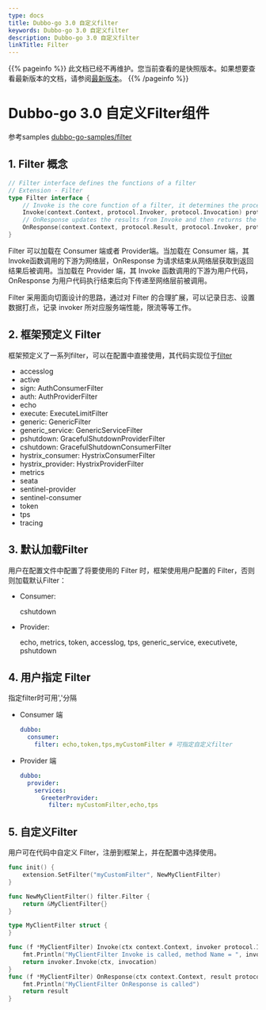 ```yaml
---
type: docs
title: Dubbo-go 3.0 自定义filter
keywords: Dubbo-go 3.0 自定义filter
description: Dubbo-go 3.0 自定义filter
linkTitle: Filter
---
```


{{% pageinfo %}} 此文档已经不再维护。您当前查看的是快照版本。如果想要查看最新版本的文档，请参阅[最新版本](/zh-cn/docs3-v2/golang-sdk/tutorial/governance/features/custom-filter/)。
{{% /pageinfo %}}

# Dubbo-go 3.0 自定义Filter组件

参考samples [dubbo-go-samples/filter](https://github.com/apache/dubbo-go-samples/tree/master/filter)

## 1. Filter 概念

```go
// Filter interface defines the functions of a filter
// Extension - Filter
type Filter interface {
	// Invoke is the core function of a filter, it determines the process of the filter
	Invoke(context.Context, protocol.Invoker, protocol.Invocation) protocol.Result
	// OnResponse updates the results from Invoke and then returns the modified results.
	OnResponse(context.Context, protocol.Result, protocol.Invoker, protocol.Invocation) protocol.Result
}
```

Filter 可以加载在 Consumer 端或者 Provider端。当加载在 Consumer 端，其Invoke函数调用的下游为网络层，OnResponse 为请求结束从网络层获取到返回结果后被调用。当加载在 Provider 端，其 Invoke 函数调用的下游为用户代码，OnResponse 为用户代码执行结束后向下传递至网络层前被调用。

Filter 采用面向切面设计的思路，通过对 Filter 的合理扩展，可以记录日志、设置数据打点，记录 invoker 所对应服务端性能，限流等等工作。

## 2. 框架预定义 Filter

框架预定义了一系列filter，可以在配置中直接使用，其代码实现位于[filter](https://github.com/apache/dubbo-go/tree/3.0/filter)

- accesslog
- active
- sign: AuthConsumerFilter
- auth: AuthProviderFilter
- echo
- execute: ExecuteLimitFilter
- generic: GenericFilter
- generic_service: GenericServiceFilter
- pshutdown: GracefulShutdownProviderFilter
- cshutdown: GracefulShutdownConsumerFilter
- hystrix_consumer: HystrixConsumerFilter
- hystrix_provider: HystrixProviderFilter
- metrics
- seata
- sentinel-provider
- sentinel-consumer
- token
- tps
- tracing

## 3. 默认加载Filter

用户在配置文件中配置了将要使用的 Filter 时，框架使用用户配置的 Filter，否则则加载默认Filter：

- Consumer:

  cshutdown

- Provider:

  echo, metrics, token, accesslog, tps, generic_service, executivete, pshutdown

## 4. 用户指定 Filter

指定filter时可用','分隔

- Consumer 端

  ```yaml
  dubbo:
    consumer:
      filter: echo,token,tps,myCustomFilter # 可指定自定义filter
  ```

  

- Provider 端

  ```yaml
  dubbo:
    provider:
      services:
        GreeterProvider:
          filter: myCustomFilter,echo,tps
  ```

## 5. 自定义Filter

用户可在代码中自定义 Filter，注册到框架上，并在配置中选择使用。

```go
func init() {
	extension.SetFilter("myCustomFilter", NewMyClientFilter)
}

func NewMyClientFilter() filter.Filter {
	return &MyClientFilter{}
}

type MyClientFilter struct {
}

func (f *MyClientFilter) Invoke(ctx context.Context, invoker protocol.Invoker, invocation protocol.Invocation) protocol.Result {
	fmt.Println("MyClientFilter Invoke is called, method Name = ", invocation.MethodName())
	return invoker.Invoke(ctx, invocation)
}
func (f *MyClientFilter) OnResponse(ctx context.Context, result protocol.Result, invoker protocol.Invoker, protocol protocol.Invocation) protocol.Result {
	fmt.Println("MyClientFilter OnResponse is called")
	return result
}

```




